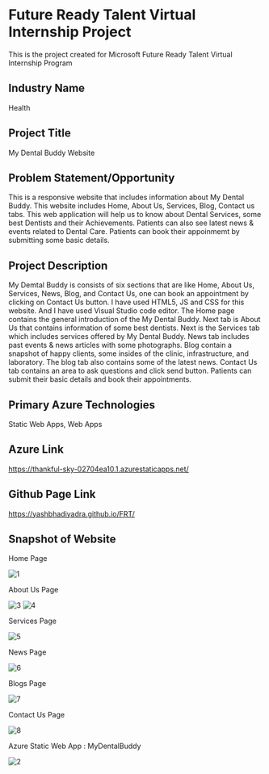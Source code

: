 # Future Ready Talent Virtual Internship Project
This is the project created for Microsoft Future Ready Talent Virtual Internship Program

## Industry Name
Health

## Project Title
My Dental Buddy Website

## Problem Statement/Opportunity
This is a responsive website that includes information about My Dental Buddy. This website includes Home, About Us, Services, Blog, Contact us tabs. This web application will help us to know about Dental Services, some best Dentists and their Achievements. Patients can also see latest news & events related to Dental Care. Patients can book their appoinmemt by submitting some basic details.

## Project Description
My Demtal Buddy is consists of six sections that are like Home, About Us, Services, News, Blog, and Contact Us, one can book an appointment by clicking on Contact Us button. I have used HTML5, JS and CSS for this website. And I have used Visual Studio code editor. The Home page contains the general introduction of the My Dental Buddy. Next tab is About Us that contains information of some best dentists. Next is the Services tab which includes services offered by My Dental Buddy. News tab includes past events & news articles with some photographs. Blog contain a snapshot of happy clients, some insides of the clinic, infrastructure, and laboratory. The blog tab also contains some of the latest news. Contact Us tab contains an area to ask questions and click send button. Patients can submit their basic details and book their appointments.

## Primary Azure Technologies
Static Web Apps, Web Apps

## Azure Link
https://thankful-sky-02704ea10.1.azurestaticapps.net/

## Github Page Link
https://yashbhadiyadra.github.io/FRT/

## Snapshot of Website
Home Page

![1](https://user-images.githubusercontent.com/64415837/183249872-3a599c60-d359-4aec-8d62-9309b0d695d3.png)

About Us Page

![3](https://user-images.githubusercontent.com/64415837/183249982-867ef831-047c-48ce-965d-2f2d85bbb652.png)
![4](https://user-images.githubusercontent.com/64415837/183250021-851301b6-e72f-4ce8-89ff-67a6e15a37e1.png)

Services Page

![5](https://user-images.githubusercontent.com/64415837/183250068-8d436793-497e-447b-8fa0-677ba0ebfcc8.png)

News Page

![6](https://user-images.githubusercontent.com/64415837/183250081-497cb425-3465-4e25-be11-f993761f58ee.png)

Blogs Page

![7](https://user-images.githubusercontent.com/64415837/183250111-bac0da81-bd5b-4edf-9f3c-4a6110353289.png)

Contact Us Page

![8](https://user-images.githubusercontent.com/64415837/183250135-d7511843-d873-4c68-bfd8-982866e767ed.png)

Azure Static Web App : MyDentalBuddy

![2](https://user-images.githubusercontent.com/64415837/183250154-5c38f100-6012-40c2-970e-b15856e911ee.png)



